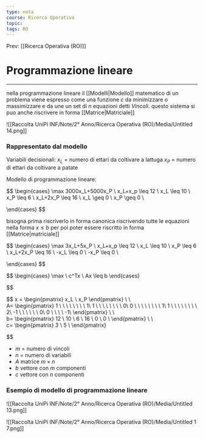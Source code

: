 ```yaml
---
type: nota
course: Ricerca Operativa
topic: 
tags: RO
---
```


Prev: [[Ricerca Operativa (RO)]]

# Programmazione lineare
---

nella programmazione lineare il [[Modelli|Modello]] matematico di un problema viene espresso come una funzione $c$ da minimizzare o massimizzare e da une un set di $n$ equazioni detti _Vincoli_. questo sistema si puo anche riscrivere in forma [[Matrice|Matriciale]]

![[Raccolta UniPi INF/Note/2° Anno/Ricerca Operativa (RO)/Media/Untitled 14.png]]

### Rappresentato dal modello

Variabili decisionali:
$x_L$ = numero di ettari da coltivare a lattuga
$x_P$ = numero di ettari da coltivare a patate

Modello di programmazione lineare:

$$
\begin{cases}
\max 3000x_L+5000x_P \\
x_L+x_p \leq 12 \\
x_L \leq 10 \\
x_P \leq 6 \\
x_L+2x_P \leq 16 \\
x_L \geq 0 \\
x_P \geq 0 \\

\end{cases}
$$

bisogna prima riscriverlo in forma canonica riscrivendo tutte le equazioni nella forma $x \leq b$ per poi poter essere riscritto in forma [[Matrice|matriciale]]

$$
\begin{cases}
\max 3x_L+5x_P \\
x_L+x_p \leq 12 \\
x_L \leq 10 \\
x_P \leq 6 \\
x_L+2x_P \leq 16 \\
-x_L \leq 0 \\
-x_P \leq 0 \\

\end{cases}
$$

$$
\begin{cases}
\max \ c^Tx \\
Ax \leq b
\end{cases}

$$

$$
x =
\begin{pmatrix}
x_L \\
 x_P
\end{pmatrix}
\ \ \
A=
\begin{pmatrix}
1 \ \ \ \ \ \ \ \ 1\\
1 \ \ \ \ \ \ \ \ 0\\
0 \ \ \ \ \ \ \ \ 1\\
1 \ \ \ \ \ \ \ \ 2\\
-1 \ \ \ \ \ \ 0\\
0 \ \ \ \ -1\\
\end{pmatrix}
\ \ \
b=
\begin{pmatrix}
12 \\
10 \\
6 \\
16 \\
0 \\
0 \\
\end{pmatrix}
\ \ \
c=
\begin{pmatrix}
3 \\
5 \\
\end{pmatrix}

$$

- $m$ = numero di vincoli
- $n$ = numero di variabili
- $A$ matrice $m \times n$
- $b$ vettore con $m$ componenti
- $c$ vettore con $n$ componenti




### Esempio di modello di programmazione lineare
![[Raccolta UniPi INF/Note/2° Anno/Ricerca Operativa (RO)/Media/Untitled 13.png]]

![[Raccolta UniPi INF/Note/2° Anno/Ricerca Operativa (RO)/Media/Untitled 1 7.png]]
